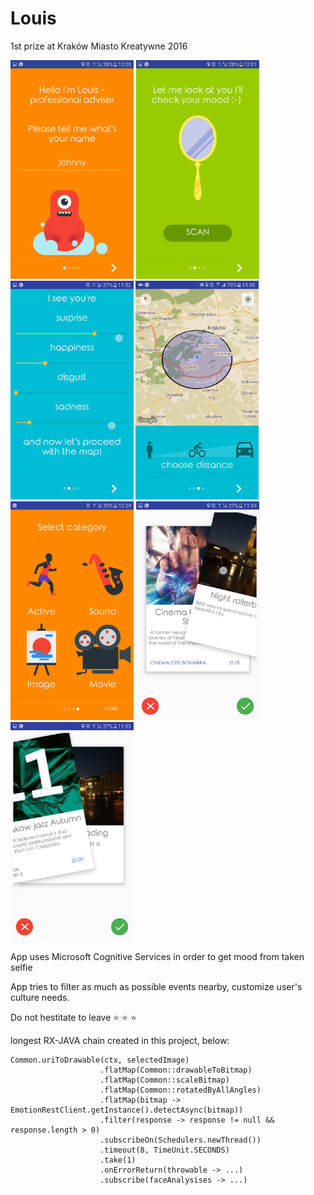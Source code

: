 # Louis
1st prize at Kraków Miasto Kreatywne 2016



<img src="https://github.com/Marchuck/Louis/blob/master/app/src/main/res/drawable/screen_1.png" height="350">
<img src="https://github.com/Marchuck/Louis/blob/master/app/src/main/res/drawable/screen_2.png" height="350">
<img src="https://github.com/Marchuck/Louis/blob/master/app/src/main/res/drawable/screen_3_5.png" height="350">
<img src="https://github.com/Marchuck/Louis/blob/master/app/src/main/res/drawable/screen_4_5.png" height="350">
<img src="https://github.com/Marchuck/Louis/blob/master/app/src/main/res/drawable/screen_3.png" height="350">
<img src="https://github.com/Marchuck/Louis/blob/master/app/src/main/res/drawable/screen_4.png" height="350">
<img src="https://github.com/Marchuck/Louis/blob/master/app/src/main/res/drawable/screen_5.png" height="350">


App uses Microsoft Cognitive Services in order to get mood from taken selfie

App tries to filter as much as possible events nearby, customize user's culture needs.

Do not hestitate to leave  :star:  :star:  :star:

   longest RX-JAVA chain created in this project, below:   

```
Common.uriToDrawable(ctx, selectedImage) 
                    .flatMap(Common::drawableToBitmap)  
                    .flatMap(Common::scaleBitmap) 
                    .flatMap(Common::rotatedByAllAngles)                     
                    .flatMap(bitmap -> EmotionRestClient.getInstance().detectAsync(bitmap))
                    .filter(response -> response != null && response.length > 0)
                    .subscribeOn(Schedulers.newThread())
                    .timeout(8, TimeUnit.SECONDS)
                    .take(1)
                    .onErrorReturn(throwable -> ...)
                    .subscribe(faceAnalysises -> ...)
